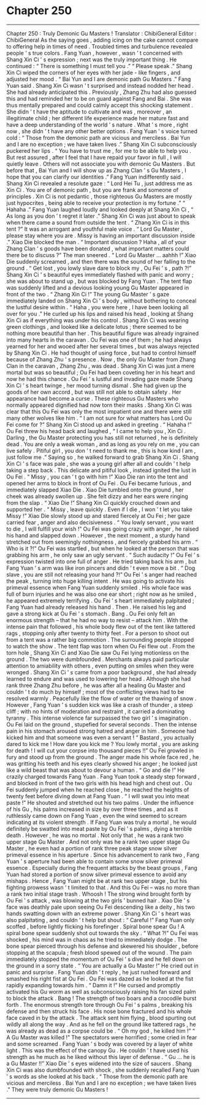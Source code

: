 
# Chapter 250


---

Chapter 250 : Truly Demonic Gu Masters !
Translator :
ChibiGeneral
Editor :
ChibiGeneral
As the saying goes ,
adding icing on the cake cannot compare to offering help in times of need
.
Troubled times and turbulence revealed people ’ s true colors .
Fang Yuan , however , wasn ’ t concerned with Shang Xin Ci ’ s expression ; next was the truly important thing .
He continued : “ There is something I must tell you .”
“ Please speak .” Shang Xin Ci wiped the corners of her eyes with her jade - like fingers , and adjusted her mood .
“ Bai Yun and I are demonic path Gu Masters .” Fang Yuan said .
Shang Xin Ci wasn ’ t surprised and instead nodded her head . She had already anticipated this . Previously , Zhang Zhu had also guessed this and had reminded her to be on guard against Fang and Bai .
She was thus mentally prepared and could calmly accept this shocking statement .
She didn ’ t have the aptitude to cultivate and was , moreover , an illegitimate child ; her different life experience made her mature fast and have a deep understanding of the world ’ s nature .
What ’ s more , right now , she didn ’ t have any other better options .
Fang Yuan ’ s voice turned cold : “ Those from the demonic path are vicious and merciless . Bai Yun and I are no exception ; we have taken lives .”
Shang Xin Ci subconsciously puckered her lips .
“ You have to trust me , for me to be able to help you . But rest assured , after I feel that I have repaid your favor in full , I will quietly leave . Others will not associate you with demonic Gu Masters . But before that , Bai Yun and I will show up as Zhang Clan ’ s Gu Masters , I hope that you can clarify our identities .” Fang Yuan indifferently said .
Shang Xin Ci revealed a resolute gaze : “ Lord Hei Tu , just address me as Xin Ci . You are of demonic path , but you are frank and someone of principles . Xin Ci is not pedantic , those righteous Gu Masters are mostly just hypocrites , being able to receive your protection is my fortune .”
“ Hahaha .” Fang Yuan laughed loudly and looked deeply at Shang Xin Ci , “ As long as you don ’ t regret it later .”
Shang Xin Ci was just about to speak when there came a sound from outside the tent .
“ Zhang Xin Ci is in this tent ?” It was an arrogant and youthful male voice .
“ Lord Gu Master , please stay where you are . Missy is having an important discussion inside .” Xiao Die blocked the man .
“ Important discussion ? Haha , all of your Zhang Clan ’ s goods have been donated , what important matters could there be to discuss ?” The man sneered .
“ Lord Gu Master … aahhh !” Xiao Die suddenly screamed , and then there was the sound of her falling to the ground .
“ Get lost , you lowly slave dare to block my , Ou Fei ’ s , path ?!”
Shang Xin Ci ’ s beautiful eyes immediately flashed with panic and worry ; she was about to stand up , but was blocked by Fang Yuan .
The tent flap was suddenly lifted and a devious looking young Gu Master appeared in front of the two .
“ Zhang Xin Ci !” The young Gu Master ’ s gaze immediately landed on Shang Xin Ci ’ s body , without bothering to conceal the lustful desire within .
“ Haha , you were here , I have been looking all over for you .” He curled up his lips and raised his head , looking at Shang Xin Ci as if everything was under his control .
Shang Xin Ci was wearing green clothings , and looked like a delicate lotus ; there seemed to be nothing more beautiful than her .
This beautiful figure was already ingrained into many hearts in the caravan . Ou Fei was one of them ; he had always yearned for her and wooed after her several times , but was always rejected by Shang Xin Ci . He had thought of using force , but had to control himself because of Zhang Zhu ’ s presence .
Now , the only Gu Master from Zhang Clan in the caravan , Zhang Zhu , was dead . Shang Xin Ci was just a mere mortal but was so beautiful ; Ou Fei had been coveting her in his heart and now he had this chance .
Ou Fei ’ s lustful and invading gaze made Shang Xin Ci ’ s heart twinge , her mood turning dismal .
She had given up the goods of her own accord , but was still not able to obtain safety . Her appearance had become a curse . These righteous Gu Masters who normally appeared dignified had now torn their masks .
Shang Xin Ci was clear that this Ou Fei was only the most impatient one and there were still many other wolves like him .
“ I am not sure for what matters has Lord Ou Fei come for ?” Shang Xin Ci stood up and asked in greeting .
“ Hahaha !” Ou Fei threw his head back and laughed , “ I came to help you , Xin Ci . Darling , the Gu Master protecting you has still not returned , he is definitely dead . You are only a weak woman , and as long as you rely on me , you can live safely . Pitiful girl , you don ’ t need to thank me , this is how kind I am , just follow me .”
Saying so , he walked forward to grab Shang Xin Ci .
Shang Xin Ci ’ s face was pale , she was a young girl after all and couldn ’ t help taking a step back .
This delicate and pitiful look , instead ignited the lust in Ou Fei .
“ Missy , you can ’ t go with him !” Xiao Die ran into the tent and opened her arms to block in front of Ou Fei .
Ou Fei became furious , and immediately slapped Xiao Die .
Xiao Die tumbled onto the ground , her cheek was already swollen up . She felt dizzy and her ears were ringing from the slap .
“ Xiao Die !” Shang Xin Ci quickly crouched down and supported her .
“ Missy , leave quickly . Even if I die , I won ’ t let you take Missy !” Xiao Die slowly stood up and stared fiercely at Ou Fei ; her gaze carried fear , anger and also decisiveness .
“ You lowly servant , you want to die , I will fulfill your wish !” Ou Fei was going crazy with anger , he raised his hand and slapped down .
However , the next moment , a sturdy hand stretched out from seemingly nothingness , and fiercely grabbed his arm .
“ Who is it ?!” Ou Fei was startled , but when he looked at the person that was grabbing his arm , he only saw an ugly servant .
“ Such audacity !” Ou Fei ’ s expression twisted into one full of anger .
He tried taking back his arm , but Fang Yuan ’ s arm was like iron pincers and didn ’ t even move a bit .
“ Dog slave , you are still not releasing your hand ?!” Ou Fei ’ s anger had reached the peak , turning into huge killing intent . He was going to activate his primeval essence when Fang Yuan suddenly smiled .
His whole face was full of burn injuries and he was also one ear short ; right now as he smiled , he appeared extremely terrifying .
Ou Fei ’ s heart immediately palpitated ; Fang Yuan had already released his hand .
Then .
He raised his leg and gave a strong kick at Ou Fei ’ s stomach .
Bang .
Ou Fei only felt an enormous strength – that he had no way to resist – attack him . With the intense pain that followed , his whole body flew out of the tent like tattered rags , stopping only after twenty to thirty feet .
For a person to shoot out from a tent was a rather big commotion .
The surrounding people stopped to watch the show .
The tent flap was torn when Ou Fei flew out . From the torn hole , Shang Xin Ci and Xiao Die saw Ou Fei lying motionless on the ground .
The two were dumbfounded .
Merchants always paid particular attention to amiability with others , even putting on smiles when they were wronged . Shang Xin Ci ’ s came from a poor background , she had already learned to endure and was used to lowering her head . Although she had rank three Zhang Zhu before , he was after all a healing Gu Master and couldn ’ t do much by himself ; most of the conflicting views had to be resolved warmly . Peacefully like the flow of water or the thawing of snow .
However , Fang Yuan ’ s sudden kick was like a crash of thunder , a steep cliff ; with no hints of moderation and restraint , it carried a dominating tyranny .
This intense violence far surpassed the two girl ’ s imagination .
Ou Fei laid on the ground , stupefied for several seconds . Then the intense pain in his stomach aroused strong hatred and anger in him .
Someone had kicked him and that someone was even a servant !
“ Bastard , you actually dared to kick me ! How dare you kick me ? You lowly mortal , you are asking for death ! I will cut your corpse into thousand pieces !!” Ou Fei growled in fury and stood up from the ground .
The anger made his whole face red , he was gritting his teeth and his eyes clearly showed his anger ; he looked just like a wild beast that was about to devour a human .
“ Go and die !” He crazily charged towards Fang Yuan .
Fang Yuan took a steady step forward , and blocked in front of the two girls with his head high and chest out .
Ou Fei suddenly jumped when he reached close , he reached the heights of twenty feet before diving down at Fang Yuan .
“ I will swat you into meat paste !” He shouted and stretched out his two palms .
Under the influence of his Gu , his palms increased in size by over three times , and as it ruthlessly came down on Fang Yuan , even the wind seemed to scream indicating at its violent strength .
If Fang Yuan was truly a mortal , he would definitely be swatted into meat paste by Ou Fei ’ s palms , dying a terrible death .
However , he was no mortal .
Not only that , he was a rank two upper stage Gu Master .
And not only was he a rank two upper stage Gu Master , he even had a portion of rank three peak stage snow silver primeval essence in his aperture .
Since his advancement to rank two , Fang Yuan ’ s aperture had been able to contain some snow silver primeval essence . Especially during the frequent attacks by the beast groups , Fang Yuan had stored a portion of snow silver primeval essence to avoid any mishaps . Hence , Fang Yuan might be at rank two upper stage , but his fighting prowess wasn ’ t limited to that .
And this Ou Fei – was no more than a rank two initial stage trash .
Whoosh !
The strong wind brought forth by Ou Fei ’ s attack , was blowing at the two girls ’ bunned hair .
Xiao Die ’ s face was deathly pale upon seeing Ou Fei descending like a deity , his two hands swatting down with an extreme power .
Shang Xin Ci ’ s heart was also palpitating , and couldn ’ t help but shout : “ Careful !”
Fang Yuan only scoffed , before lightly flicking his forefinger .
Spiral bone spear Gu !
A spiral bone spear suddenly shot out towards the sky .
“ What ?!” Ou Fei was shocked , his mind was in chaos as he tried to immediately dodge .
The bone spear pierced through his defense and skewered his shoulder , before stopping at the scapula ; fresh blood spewed out of the wound .
The pain immediately stopped the momentum of Ou Fei ’ s dive and he fell down on the ground in a sorry state .
“ You are actually a Gu Master !” He cried out in panic and surprise .
Fang Yuan didn ’ t reply , he just rushed forward and smashed his right fist at Ou Fei .
Ou Fei was dazed as he looked at the fist rapidly expanding towards him .
“ Damn it !” He cursed and promptly activated his Gu worm as well as subconsciously raising his fan sized palm to block the attack .
Bang !
The strength of two boars and a crocodile burst forth .
The enormous strength tore through Ou Fei ’ s palms , breaking his defense and then struck his face .
His nose bone fractured and his whole face caved in by the attack . The attack sent him flying , blood spurting out wildly all along the way . And as he fell on the ground like tattered rags , he was already as dead as a corpse could be .
“ Oh my god , he killed him !”
“ A Gu Master was killed !”
The spectators were horrified ; some cried in fear and some screamed .
Fang Yuan ’ s body was covered by a layer of white light . This was the effect of the canopy Gu . He couldn ’ t have used his strength as he much as he liked without this layer of defense .
“ Gu … he is a Gu Master !!” Xiao Die ’ s eyes widened into the size of saucers .
Shang Xin Ci was also dumbfounded with shock , she suddenly recalled Fang Yuan ’ s words as she looked at his back .
“ Those from the demonic path are vicious and merciless . Bai Yun and I are no exception ; we have taken lives .”
They were truly demonic Gu Masters !

---

